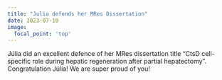 ```yaml
---
title: "Julia defends her MRes Dissertation"
date: 2023-07-10
image:
  focal_point: 'top'
---
```


Júlia did an excellent defence of her MRes dissertation title “CtsD cell-specific role during hepatic regeneration after partial hepatectomy”. Congratulation Júlia! We are super proud of you!